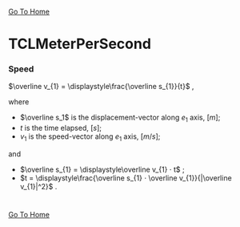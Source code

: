 [Go To Home](https://github.com/melchiorrecaruso/ADimPas)

# TCLMeterPerSecond

### Speed

$\overline v_{1} = \displaystyle\frac{\overline s_{1}}{t}$ ,

where 

- $\overline s_1$ is the displacement-vector along $e_1$ axis, $[m]$;
- $t$ is the time elapsed, $[s]$;
- $v_{1}$ is the speed-vector along $e_{1}$ axis, $[m/s]$;

and

- $\overline s_{1} = \displaystyle\overline v_{1} ⋅ t$ ;
- $t = \displaystyle\frac{\overline s_{1} ⋅ \overline v_{1}}{|\overline v_{1}|^2}$ .

#
[Go To Home](https://github.com/melchiorrecaruso/ADimPas)